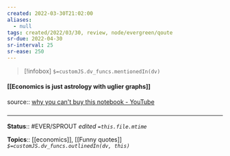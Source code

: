 ```yaml
---
created: 2022-03-30T21:02:00 
aliases:
  - null
tags: created/2022/03/30, review, node/evergreen/qoute
sr-due: 2022-04-30
sr-interval: 25
sr-ease: 250
---
```

> [!infobox]
`$=customJS.dv_funcs.mentionedIn(dv)`

#### [[Economics is just astrology with uglier graphs]] 

source:: [why you can't buy this notebook - YouTube](https://www.youtube.com/watch?v=vTKPA7avpbM)

### <hr class="footnote"/>

**Status**:: #EVER/SPROUT
*edited `=this.file.mtime`*

**Topics**:: [[economics]], [[Funny quotes]]
*`$=customJS.dv_funcs.outlinedIn(dv, this)`*
